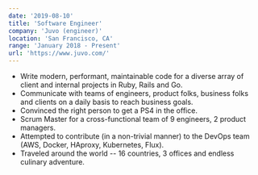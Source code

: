 ```yaml
---
date: '2019-08-10'
title: 'Software Engineer'
company: 'Juvo (engineer)'
location: 'San Francisco, CA'
range: 'January 2018 - Present'
url: 'https://www.juvo.com/'
---
```


- Write modern, performant, maintainable code for a diverse array of client and internal projects in Ruby, Rails and Go.
- Communicate with teams of engineers, product folks, business folks and clients on a daily basis to reach business goals.
- Convinced the right person to get a PS4 in the office.
- Scrum Master for a cross-functional team of 9 engineers, 2 product managers.
- Attempted to contribute (in a non-trivial manner) to the DevOps team (AWS, Docker, HAproxy, Kubernetes, Flux).
- Traveled around the world -- 16 countries, 3 offices and endless culinary adventure.
